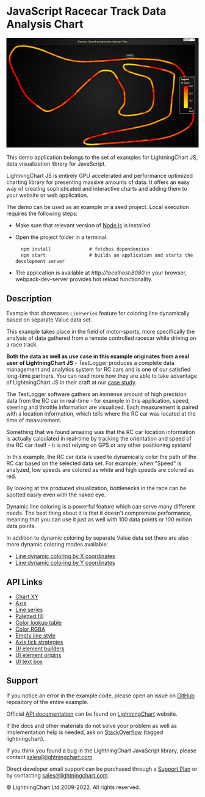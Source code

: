 # JavaScript Racecar Track Data Analysis Chart

![JavaScript Racecar Track Data Analysis Chart](linePaletteValue-darkGold.png)

This demo application belongs to the set of examples for LightningChart JS, data visualization library for JavaScript.

LightningChart JS is entirely GPU accelerated and performance optimized charting library for presenting massive amounts of data. It offers an easy way of creating sophisticated and interactive charts and adding them to your website or web application.

The demo can be used as an example or a seed project. Local execution requires the following steps:

-   Make sure that relevant version of [Node.js](https://nodejs.org/en/download/) is installed
-   Open the project folder in a terminal:

          npm install              # fetches dependencies
          npm start                # builds an application and starts the development server

-   The application is available at _http://localhost:8080_ in your browser, webpack-dev-server provides hot reload functionality.


## Description

Example that showcases `LineSeries` feature for coloring line dynamically based on separate Value data set.

This example takes place in the field of motor-sports, more specifically the analysis of data gathered from a remote controlled racecar while driving on a race track.

**Both the data as well as use case in this example originates from a real user of LightningChart JS** - TestLogger produces a complete data management and analytics system for RC cars and is one of our satisfied long-time partners. You can read more how they are able to take advantage of LightningChart JS in their craft at our [case study](https://lightningchart.com/news/data-analytics-for-racing-testlogger-case-study-lightningchart/).

The TestLogger software gathers an immense amount of high precision data from the RC car in real-time - for example in this application, speed, steering and throttle information are visualized. Each measurement is paired with a location information, which tells where the RC car was located at the time of measurement.

Something that we found amazing was that the RC car location information is actually calculated in real-time by tracking the orientation and speed of the RC car itself - it is not relying on GPS or any other positioning system!

In this example, the RC car data is used to dynamically color the path of the RC car based on the selected data set. For example, when "Speed" is analyzed, low speeds are colored as white and high speeds are colored as red.

By looking at the produced visualization, bottlenecks in the race can be spotted easily even with the naked eye.

Dynamic line coloring is a powerful feature which can serve many different needs. The best thing about it is that it doesn't compromise performance, meaning that you can use it just as well with 100 data points or 100 million data points.

In addition to dynamic coloring by separate Value data set there are also more dynamic coloring modes available:

-   [Line dynamic coloring by X coordinates](https://lightningchart.com/lightningchart-js-interactive-examples/examples/lcjs-example-0050-linePaletteX.html)
-   [Line dynamic coloring by Y coordinates](https://lightningchart.com/lightningchart-js-interactive-examples/examples/lcjs-example-0051-linePaletteY.html)


## API Links

* [Chart XY]
* [Axis]
* [Line series]
* [Paletted fill]
* [Color lookup table]
* [Color RGBA]
* [Empty line style]
* [Axis tick strategies]
* [UI element builders]
* [UI element origins]
* [UI text box]


## Support

If you notice an error in the example code, please open an issue on [GitHub][0] repository of the entire example.

Official [API documentation][1] can be found on [LightningChart][2] website.

If the docs and other materials do not solve your problem as well as implementation help is needed, ask on [StackOverflow][3] (tagged lightningchart).

If you think you found a bug in the LightningChart JavaScript library, please contact sales@lightningchart.com.

Direct developer email support can be purchased through a [Support Plan][4] or by contacting sales@lightningchart.com.

[0]: https://github.com/Arction/
[1]: https://lightningchart.com/lightningchart-js-api-documentation/
[2]: https://lightningchart.com
[3]: https://stackoverflow.com/questions/tagged/lightningchart
[4]: https://lightningchart.com/support-services/

© LightningChart Ltd 2009-2022. All rights reserved.


[Chart XY]: https://lightningchart.com/js-charts/api-documentation/v6.0.0/classes/ChartXY.html
[Axis]: https://lightningchart.com/js-charts/api-documentation/v6.0.0/classes/Axis.html
[Line series]: https://lightningchart.com/js-charts/api-documentation/v6.0.0/classes/LineSeries.html
[Paletted fill]: https://lightningchart.com/js-charts/api-documentation/v6.0.0/classes/PalettedFill.html
[Color lookup table]: https://lightningchart.com/js-charts/api-documentation/v6.0.0/classes/LUT.html
[Color RGBA]: https://lightningchart.com/js-charts/api-documentation/v6.0.0/functions/ColorRGBA.html
[Empty line style]: https://lightningchart.com/js-charts/api-documentation/v6.0.0/variables/emptyLine.html
[Axis tick strategies]: https://lightningchart.com/js-charts/api-documentation/v6.0.0/variables/AxisTickStrategies.html
[UI element builders]: https://lightningchart.com/js-charts/api-documentation/v6.0.0/variables/UIElementBuilders.html
[UI element origins]: https://lightningchart.com/js-charts/api-documentation/v6.0.0/variables/UIOrigins.html
[UI text box]: https://lightningchart.com/js-charts/api-documentation/v6.0.0/interfaces/UITextBox.html

